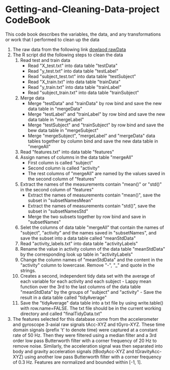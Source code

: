 # Getting-and-Cleaning-Data-project CodeBook
This code book describes the variables, the data, and any transformations or work that I performed to clean up the data

1. The raw data from the following link
  [dowlaod rawData](https://d396qusza40orc.cloudfront.net/getdata%2Fprojectfiles%2FUCI%20HAR%20Dataset.zip)
2. The R script did the following steps to clean the data
    1. Read test and train data
       - Read "X_test.txt" into data table "testData"
       - Read "y_test.txt" into data table "testLabel"
       - Read "subject_test.txt" into data table "testSubject"
       - Read "X_train.txt" into data table "trainData"
       - Read "y_train.txt" into data table "trainLabel"
       - Read "subject_train.txt" into data table "trainSubject"
    2. Merge data
       - Merge "testData" and "trainData" by row bind and save the new data table in "mergeData"
       - Merge "testLabel" and "trainLabel" by row bind and save the new data table in "mergeLabel"
       - Merge "testSubject" and "trainSubject" by row bind and save the bew data table in "mergeSubject"
       - Merge "mergeSubject", "mergeLabel" and "mergeData" data tables together by column bind and save the new data table in "mergeAll"
    3. Read "features.txt" into data table "features"
    4. Assign names of columns in the data table "mergeAll"
       - First column is called "subject"
       - Second column is called "activity"
       - The rest columns of "mergeAll" are named by the values saved in the second column of "features"
    5. Extract the names of the measurements contain "mean()" or "std()" in the second column of "features"
       - Extract the names of measurements contain "mean()", save the subset in "subsetNamesMean"
       - Extract the names of measurements contain "std()", save the subset in "subsetNamesStd"
       - Merge the two subsets together by row bind and save in "subsetNames"
    6. Selet the columns of data table "mergeAll" that contain the names of "subject", "activity" and the names saved in "subsetNames", and save the subset into a data table called "meanStdData"
    7. Read "activity_labels.txt" into data table "activityLabels"
    8. Rename the value in activity column of the data table "meanStdData" by the corresponding look up table in "activityLabels"
    9. Change the column names of "meanStdData" and the content in the "activity" column to lowercase. Remove "-", "_" and quote in the strings.
    10. Creates a second, independent tidy data set with the average of each variable for each activity and each subject
       - Lappy mean function over the 3rd to the last columns of the data table "meanStdData" by the groups of "subject" and "activity"
       - Save the result in a data table called "tidyAverage"
    11. Save the "tidyAverage" data table into a txt file by using write.table() with row.name=FALSE. The txt file should be in the current working directory and called "finalTidyData.txt"
3. The features selected for this database come from the accelerometer and gyroscope 3-axial raw signals tAcc-XYZ and tGyro-XYZ. These time domain signals (prefix 't' to denote time) were captured at a constant rate of 50 Hz. Then they were filtered using a median filter and a 3rd order low pass Butterworth filter with a corner frequency of 20 Hz to remove noise. Similarly, the acceleration signal was then separated into body and gravity acceleration signals (tBodyAcc-XYZ and tGravityAcc-XYZ) using another low pass Butterworth filter with a corner frequency of 0.3 Hz. Features are normalized and bounded within [-1, 1].

